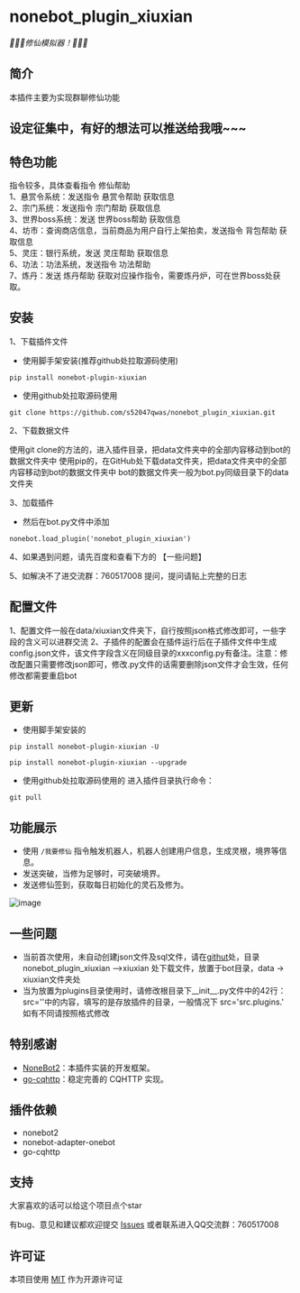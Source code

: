 # nonebot_plugin_xiuxian

_:tada::tada::tada:修仙模拟器！:tada::tada::tada:_

## 简介

本插件主要为实现群聊修仙功能

## 设定征集中，有好的想法可以推送给我哦~~~

## 特色功能

  指令较多，具体查看指令 修仙帮助<br>
  1、悬赏令系统：发送指令 悬赏令帮助 获取信息<br>
  2、宗门系统：发送指令 宗门帮助 获取信息<br>
  3、世界boss系统：发送 世界boss帮助 获取信息<br>
  4、坊市：查询商店信息，当前商品为用户自行上架拍卖，发送指令 背包帮助 获取信息<br>
  5、灵庄：银行系统，发送 灵庄帮助 获取信息<br>
  6、功法：功法系统，发送指令 功法帮助<br>
  7、炼丹：发送 炼丹帮助 获取对应操作指令，需要炼丹炉，可在世界boss处获取。<br>

## 安装
1、下载插件文件

- 使用脚手架安装(推荐github处拉取源码使用)


```
pip install nonebot-plugin-xiuxian
```

- 使用github处拉取源码使用

```
git clone https://github.com/s52047qwas/nonebot_plugin_xiuxian.git
```

2、下载数据文件

使用git clone的方法的，进入插件目录，把data文件夹中的全部内容移动到bot的数据文件夹中
使用pip的，在GitHub处下载data文件夹，把data文件夹中的全部内容移动到bot的数据文件夹中
bot的数据文件夹一般为bot.py同级目录下的data文件夹

3、加载插件

- 然后在bot.py文件中添加

```
nonebot.load_plugin('nonebot_plugin_xiuxian')
```

4、如果遇到问题，请先百度和查看下方的 【一些问题】

5、如解决不了进交流群：760517008 提问，提问请贴上完整的日志

## 配置文件
1、配置文件一般在data/xiuxian文件夹下，自行按照json格式修改即可，一些字段的含义可以进群交流
2、子插件的配置会在插件运行后在子插件文件中生成config.json文件，该文件字段含义在同级目录的xxxconfig.py有备注。注意：修改配置只需要修改json即可，修改.py文件的话需要删除json文件才会生效，任何修改都需要重启bot

## 更新
- 使用脚手架安装的
```
pip install nonebot-plugin-xiuxian -U
```
```
pip install nonebot-plugin-xiuxian --upgrade
```
- 使用github处拉取源码使用的
进入插件目录执行命令：
```
git pull
```


## 功能展示

- 使用 `/我要修仙` 指令触发机器人，机器人创建用户信息，生成灵根，境界等信息。
- 发送突破，当修为足够时，可突破境界。
- 发送修仙签到，获取每日初始化的灵石及修为。

![image](https://user-images.githubusercontent.com/44226600/187607785-3ea934f4-2b5c-418e-9b99-e8a8e5562125.png)

## 一些问题

- 当前首次使用，未自动创建json文件及sql文件，请在[githut](https://github.com/s52047qwas/nonebot_plugin_xiuxian)处，目录nonebot_plugin_xiuxian ——>xiuxian
处下载文件，放置于bot目录，data -> xiuxian文件夹处
- 当为放置为plugins目录使用时，请修改根目录下__init__.py文件中的42行：src=''中的内容，填写的是存放插件的目录，一般情况下 src='src.plugins.'  如有不同请按照格式修改
## 特别感谢

- [NoneBot2](https://github.com/nonebot/nonebot2)：本插件实装的开发框架。
- [go-cqhttp](https://github.com/Mrs4s/go-cqhttp)：稳定完善的 CQHTTP 实现。

## 插件依赖

- nonebot2
- nonebot-adapter-onebot
- go-cqhttp

## 支持

大家喜欢的话可以给这个项目点个star

有bug、意见和建议都欢迎提交 [Issues](https://github.com/s52047qwas/nonebot_plugin_xiuxian/issues) 
或者联系进入QQ交流群：760517008

## 许可证
本项目使用 [MIT](https://choosealicense.com/licenses/mit/) 作为开源许可证

